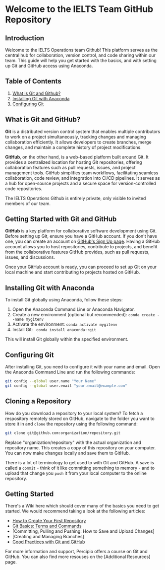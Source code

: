 # Welcome to the IELTS Team GitHub Repository

## Introduction

Welcome to the IELTS Operations team Github! This platform serves as the central hub for collaboration, version control, and code sharing within our team. This guide will help you get started with the basics, and with setting up Git and GitHub access using Anaconda.

## Table of Contents

1. [What is Git and Github?](#what-is-git-and-github)
2. [Installing Git with Anaconda](#installing-git-with-anaconda)
3. [Configuring Git](#configuring-git)

## What is Git and GitHub?

**Git** is a distributed version control system that enables multiple contributors to work on a project simultaneously, tracking changes and managing collaboration efficiently. It allows developers to create branches, merge changes, and maintain a complete history of project modifications.

**GitHub**, on the other hand, is a web-based platform built around Git. It provides a centralized location for hosting Git repositories, offering collaboration features such as pull requests, issues, and project management tools. GitHub simplifies team workflows, facilitating seamless collaboration, code review, and integration into CI/CD pipelines. It serves as a hub for open-source projects and a secure space for version-controlled code repositories.

The IELTS Operations Github is entirely private, only visible to invited members of our team.

## Getting Started with Git and GitHub

**GitHub** is a key platform for collaborative software development using Git. Before setting up Git, ensure you have a GitHub account. If you don't have one, you can create an account on [GitHub's Sign Up page](https://github.com/signup). Having a GitHub account allows you to host repositories, contribute to projects, and benefit from the collaborative features GitHub provides, such as pull requests, issues, and discussions.

Once your GitHub account is ready, you can proceed to set up Git on your local machine and start contributing to projects hosted on GitHub.

## Installing Git with Anaconda

To install Git globally using Anaconda, follow these steps:

1. Open the Anaconda Command Line or Anaconda Navigator.
2. Create a new environment (optional but recommended): `conda create --name mygitenv`
3. Activate the environment: `conda activate mygitenv`
4. Install Git: ` conda install anaconda::git`

This will install Git globally within the specified environment.

## Configuring Git

After installing Git, you need to configure it with your name and email. Open the Anaconda Command Line and run the following commands:

```bash
git config --global user.name "Your Name"
git config --global user.email "your.email@example.com"
```

## Cloning a Repository

How do you download a repository to your local system? To fetch a respository remotely stored on GitHub, navigate to the folder you want to store it in and `clone` the repository using the following command:

```bash
git clone git@github.com:organization/repository.git
```

Replace "organization/repository" with the actual organization and repository name. This creates a copy of this repository on your computer. You can now make changes locally and save them to GitHub.

There is a lot of terminology to get used to with Git and GitHub. A save is called a `commit` - think of it like committing something to memory - and to upload that change you `push` it from your local computer to the online repository.

## Getting Started

There's a Wiki here which should cover many of the basics you need to get started. We would recommend taking a look at the following articles:

- [How to Create Your First Repository](https://github.com/ielts-ops/.github/wiki/How-to-Create-Your-First-Repository)
- [Git Basics: Terms and Commands](https://github.com/ielts-ops/.github/wiki/Git-Basics:-Terms-and-Commands)
- [Committing, Pulling and Pushing: How to Save and Upload Changes]
- [Creating and Managing Branches]
- [Good Practices with Git and GitHub](https://github.com/ielts-ops/.github/wiki/Good-Practices-with-Git-and-Github)

For more information and support, Percipio offers a course on Git and GitHub. You can also find more resouses on the [Additional Resources] page.
